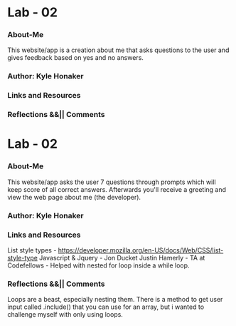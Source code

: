 # Lab - 02

### About-Me
This website/app is a creation about me that asks questions to the user and gives feedback based on yes and no answers.

### Author: Kyle Honaker

### Links and Resources

### Reflections &&|| Comments

# Lab - 02

### About-Me
This website/app asks the user 7 questions through prompts which will keep score of all correct answers. Afterwards you'll receive a greeting and view the web page about me (the developer).

### Author: Kyle Honaker

### Links and Resources
List style types - https://developer.mozilla.org/en-US/docs/Web/CSS/list-style-type
Javascript & Jquery - Jon Ducket
Justin Hamerly - TA at Codefellows - Helped with nested for loop inside a while loop.

### Reflections &&|| Comments
Loops are a beast, especially nesting them. There is a method to get user input called .include() that you can use for an array, but i wanted to challenge myself with only using loops.